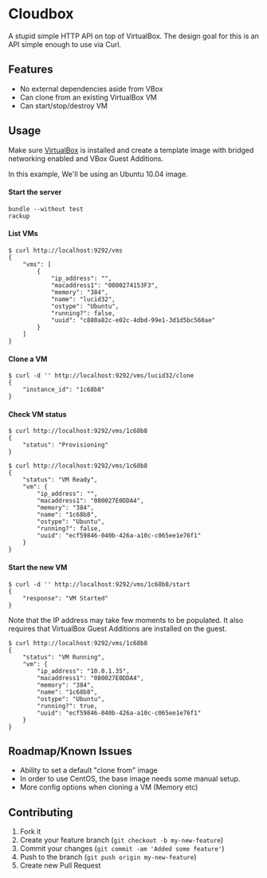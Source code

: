 # Cloudbox

A stupid simple HTTP API on top of VirtualBox. The design goal for this is an API simple enough to use via Curl.

## Features ##

* No external dependencies aside from VBox
* Can clone from an existing VirtualBox VM
* Can start/stop/destroy VM

## Usage

Make sure [VirtualBox](http://www.virtualbox.org) is installed and create a template image with bridged networking enabled and VBox Guest Additions.

In this example, We'll be using an Ubuntu 10.04 image.

#### Start the server ####
    bundle --without test
    rackup

#### List VMs ####
    $ curl http://localhost:9292/vms
    {
        "vms": [
            {
                "ip_address": "",
                "macaddress1": "0800274153F3",
                "memory": "384",
                "name": "lucid32",
                "ostype": "Ubuntu",
                "running?": false,
                "uuid": "c880a82c-e02c-4dbd-99e1-3d1d5bc560ae"
            }
        ]
    }
#### Clone a VM ####
    $ curl -d '' http://localhost:9292/vms/lucid32/clone
    {
        "instance_id": "1c68b8"
    }

#### Check VM status ####

    $ curl http://localhost:9292/vms/1c68b8
    {
        "status": "Provisioning"
    }

    $ curl http://localhost:9292/vms/1c68b8
    {
        "status": "VM Ready",
        "vm": {
            "ip_address": "",
            "macaddress1": "080027E0DDA4",
            "memory": "384",
            "name": "1c68b8",
            "ostype": "Ubuntu",
            "running?": false,
            "uuid": "ecf59846-040b-426a-a10c-c065ee1e76f1"
        }
    }

#### Start the new VM ####

    $ curl -d '' http://localhost:9292/vms/1c68b8/start
    {
        "response": "VM Started"
    }

Note that the IP address may take few moments to be populated.  It also requires that VirtualBox Guest Additions are installed on the guest.

    $ curl http://localhost:9292/vms/1c68b8
    {
        "status": "VM Running",
        "vm": {
            "ip_address": "10.0.1.35",
            "macaddress1": "080027E0DDA4",
            "memory": "384",
            "name": "1c68b8",
            "ostype": "Ubuntu",
            "running?": true,
            "uuid": "ecf59846-040b-426a-a10c-c065ee1e76f1"
        }
    }

## Roadmap/Known Issues ##

* Ability to set a default "clone from" image
* In order to use CentOS, the base image needs some manual setup.
* More config options when cloning a VM (Memory etc)

## Contributing ##

1. Fork it
2. Create your feature branch (`git checkout -b my-new-feature`)
3. Commit your changes (`git commit -am 'Added some feature'`)
4. Push to the branch (`git push origin my-new-feature`)
5. Create new Pull Request

